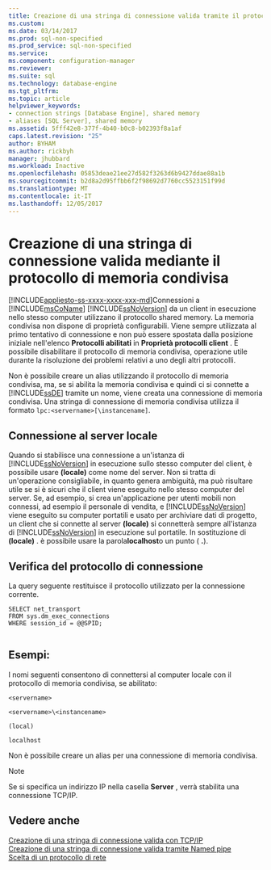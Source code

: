 ```yaml
---
title: Creazione di una stringa di connessione valida tramite il protocollo Shared Memory | Documenti Microsoft
ms.custom: 
ms.date: 03/14/2017
ms.prod: sql-non-specified
ms.prod_service: sql-non-specified
ms.service: 
ms.component: configuration-manager
ms.reviewer: 
ms.suite: sql
ms.technology: database-engine
ms.tgt_pltfrm: 
ms.topic: article
helpviewer_keywords:
- connection strings [Database Engine], shared memory
- aliases [SQL Server], shared memory
ms.assetid: 5fff42e8-377f-4b40-b0c8-b02393f8a1af
caps.latest.revision: "25"
author: BYHAM
ms.author: rickbyh
manager: jhubbard
ms.workload: Inactive
ms.openlocfilehash: 05853deae21ee27d582f3263d6b9427ddae88a1b
ms.sourcegitcommit: b2d8a2d95ffbb6f2f98692d7760cc5523151f99d
ms.translationtype: MT
ms.contentlocale: it-IT
ms.lasthandoff: 12/05/2017
---
```

# <a name="creating-a-valid-connection-string-using-shared-memory-protocol"></a>Creazione di una stringa di connessione valida mediante il protocollo di memoria condivisa
[!INCLUDE[appliesto-ss-xxxx-xxxx-xxx-md](../../includes/appliesto-ss-xxxx-xxxx-xxx-md.md)]Connessioni a [!INCLUDE[msCoName](../../includes/msconame-md.md)] [!INCLUDE[ssNoVersion](../../includes/ssnoversion-md.md)] da un client in esecuzione nello stesso computer utilizzano il protocollo shared memory. La memoria condivisa non dispone di proprietà configurabili. Viene sempre utilizzata al primo tentativo di connessione e non può essere spostata dalla posizione iniziale nell'elenco **Protocolli abilitati** in **Proprietà protocolli client** . È possibile disabilitare il protocollo di memoria condivisa, operazione utile durante la risoluzione dei problemi relativi a uno degli altri protocolli.  
  
 Non è possibile creare un alias utilizzando il protocollo di memoria condivisa, ma, se si abilita la memoria condivisa e quindi ci si connette a [!INCLUDE[ssDE](../../includes/ssde-md.md)] tramite un nome, viene creata una connessione di memoria condivisa. Una stringa di connessione di memoria condivisa utilizza il formato `lpc:<servername>[\instancename]`.  
  
## <a name="connecting-to-the-local-server"></a>Connessione al server locale  
 Quando si stabilisce una connessione a un'istanza di [!INCLUDE[ssNoVersion](../../includes/ssnoversion-md.md)] in esecuzione sullo stesso computer del client, è possibile usare **(locale)** come nome del server. Non si tratta di un'operazione consigliabile, in quanto genera ambiguità, ma può risultare utile se si è sicuri che il client viene eseguito nello stesso computer del server. Se, ad esempio, si crea un'applicazione per utenti mobili non connessi, ad esempio il personale di vendita, e [!INCLUDE[ssNoVersion](../../includes/ssnoversion-md.md)] viene eseguito su computer portatili e usato per archiviare dati di progetto, un client che si connette al server **(locale)** si connetterà sempre all'istanza di [!INCLUDE[ssNoVersion](../../includes/ssnoversion-md.md)] in esecuzione sul portatile. In sostituzione di **(locale)** . è possibile usare la parola**localhost**o un punto ( **.**).  
  
## <a name="verifying-your-connection-protocol"></a>Verifica del protocollo di connessione  
 La query seguente restituisce il protocollo utilizzato per la connessione corrente.  
  
```  
SELECT net_transport   
FROM sys.dm_exec_connections   
WHERE session_id = @@SPID;  
  
```  
  
## <a name="examples"></a>Esempi:  
 I nomi seguenti consentono di connettersi al computer locale con il protocollo di memoria condivisa, se abilitato:  
  
 `<servername>`  
  
 `<servername>\<instancename>`  
  
 `(local)`  
  
 `localhost`  
  
 Non è possibile creare un alias per una connessione di memoria condivisa.  
  
> [!NOTE]  
>  Se si specifica un indirizzo IP nella casella **Server** , verrà stabilita una connessione TCP/IP.  
  
## <a name="see-also"></a>Vedere anche  
 [Creazione di una stringa di connessione valida con TCP/IP](../../tools/configuration-manager/creating-a-valid-connection-string-using-tcp-ip.md)   
 [Creazione di una stringa di connessione valida tramite Named pipe](http://msdn.microsoft.com/library/90930ff2-143b-4651-8ae3-297103600e4f)   
 [Scelta di un protocollo di rete](http://msdn.microsoft.com/library/6565fb7d-b076-4447-be90-e10d0dec359a)  
  
  
